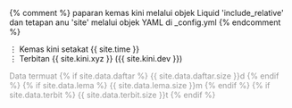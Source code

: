 {% comment %}
paparan kemas kini melalui objek Liquid 'include_relative'
dan tetapan anu 'site' melalui objek YAML di _config.yml
{% endcomment %}

&#8942; Kemas kini setakat {{ site.time }}  
&#8942; Terbitan {{ site.kini.xyz }} ({{ site.kini.dev }})

<!--cubaan objek Liquid memuat kandungan daripada fail YAML
yang tersimpan di _data/*.yml -->
<p style="color:#999999;">Data termuat
{% if site.data.daftar %} {{ site.data.daftar.size }}d {% endif %}
{% if site.data.lema %} {{ site.data.lema.size }}m {% endif %}
{% if site.data.terbit %} {{ site.data.terbit.size }}t {% endif %}
</p>

